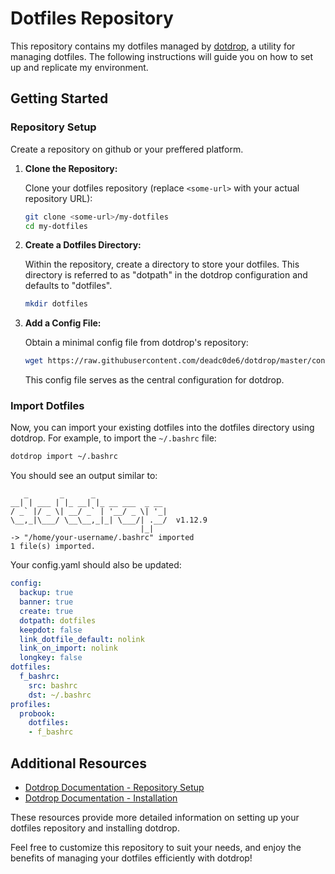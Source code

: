 # Dotfiles Repository

This repository contains my dotfiles managed by [dotdrop](https://dotdrop.readthedocs.io/en/latest/), a utility for managing dotfiles. The following instructions will guide you on how to set up and replicate my environment.

## Getting Started

### Repository Setup

Create a repository on github or your preffered platform.

1. **Clone the Repository:**

   Clone your dotfiles repository (replace `<some-url>` with your actual repository URL):

   ```bash
   git clone <some-url>/my-dotfiles
   cd my-dotfiles
   ```

2. **Create a Dotfiles Directory:**

   Within the repository, create a directory to store your dotfiles. This directory is referred to as "dotpath" in the dotdrop configuration and defaults to "dotfiles".

   ```bash
   mkdir dotfiles
   ```

3. **Add a Config File:**

   Obtain a minimal config file from dotdrop's repository:

   ```bash
   wget https://raw.githubusercontent.com/deadc0de6/dotdrop/master/config.yaml
   ```

   This config file serves as the central configuration for dotdrop.

### Import Dotfiles

Now, you can import your existing dotfiles into the dotfiles directory using dotdrop. For example, to import the `~/.bashrc` file:

```bash
dotdrop import ~/.bashrc
```

You should see an output similar to:

```plaintext
   _       _      _
__| | ___ | |_ __| |_ __ ___  _ __
/ _` |/ _ \| __/ _` | '__/ _ \| '_|
\__,_|\___/ \__\__,_|_| \___/| .__/  v1.12.9
                             |_|
-> "/home/your-username/.bashrc" imported
1 file(s) imported.
```

Your config.yaml should also be updated:

```yaml
config:
  backup: true
  banner: true
  create: true
  dotpath: dotfiles
  keepdot: false
  link_dotfile_default: nolink
  link_on_import: nolink
  longkey: false
dotfiles:
  f_bashrc:
    src: bashrc
    dst: ~/.bashrc
profiles:
  probook:
    dotfiles:
    - f_bashrc
```

## Additional Resources

- [Dotdrop Documentation - Repository Setup](https://dotdrop.readthedocs.io/en/latest/getting-started/#repository-setup)
- [Dotdrop Documentation - Installation](https://dotdrop.readthedocs.io/en/latest/installation/)

These resources provide more detailed information on setting up your dotfiles repository and installing dotdrop.

Feel free to customize this repository to suit your needs, and enjoy the benefits of managing your dotfiles efficiently with dotdrop!